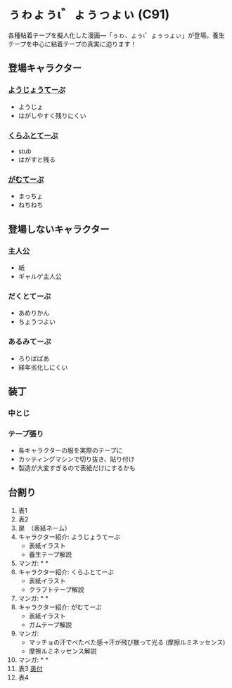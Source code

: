 # ぅゎょぅι゛ょぅっょぃ (C91)

各種粘着テープを擬人化した漫画―「ぅゎ、ょぅι゛ょぅっょぃ」が登場。養生テープを中心に粘着テープの真実に迫ります！

## 登場キャラクター

### [ようじょうてーぷ](Characters/youjyou.md)

* ようじょ
* はがしやすく残りにくい

### [くらふとてーぷ](Characters/craft.md)

* stub
* はがすと残る

### [がむてーぷ](Characters/gum.md)

* まっちょ
* ねちねち

## 登場しないキャラクター

### 主人公

* 紙
* ギャルゲ主人公

### だくとてーぷ

* あめりかん
* ちょうつよい

### あるみてーぷ

* ろりばばあ
* 経年劣化しにくい

## 装丁

### 中とじ

### テープ張り

* 各キャラクターの服を実際のテープに
* カッティングマシンで切り抜き、貼り付け
* 製造が大変すぎるので表紙だけにするかも

## 台割り
1. 表1
2. 表2
3. 扉　（表紙ネーム）
4. キャラクター紹介: ようじょうてーぷ
    * 表紙イラスト
    * 養生テープ解説
5. マンガ: 
    * 
    * 
6. キャラクター紹介: くらふとてーぷ
    * 表紙イラスト
    * クラフトテープ解説
7. マンガ: 
    * 
    * 
8. キャラクター紹介: がむてーぷ
    * 表紙イラスト
    * ガムテープ解説
9. マンガ: 
    * マッチョの汗でべたべた感→汗が飛び散って光る (摩擦ルミネッセンス)
    * 摩擦ルミネッセンス解説
10. マンガ: 
    * 
    * 
11. 表3 [奥付](Text/Atogaki.md)
12. 表4
